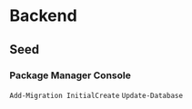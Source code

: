 # Backend

## Seed
### Package Manager Console
```Add-Migration InitialCreate``` 
```Update-Database``` 
